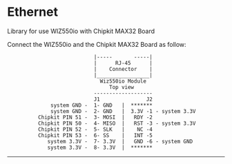 Ethernet
========

Library for use WIZ550io with Chipkit MAX32 Board

Connect the WIZ550io and the Chipkit MAX32 Board as follow:


                                |-----       -----|
                                |      RJ-45      |
                                |    Connector    |
                                |_________________|
                                  Wiz550io Module
                                     Top view
                                -------------------
                                J1               J2
                  system GND -  1- GND   |  *******
                  system GND -  2- GND   |  3.3V -1 - system 3.3V
              Chipkit PIN 51 -  3- MOSI  |   RDY -2
              Chipkit PIN 50 -  4- MISO  |   RST -3 - system 3.3V
              Chipkit PIN 52 -  5- SLK   |    NC -4
              Chipkit PIN 53 -  6- SS    |   INT -5
                 system 3.3V -  7- 3.3V  |   GND -6 - system GND
                 system 3.3V -  8- 3.3V  |  *******
 --------------------

